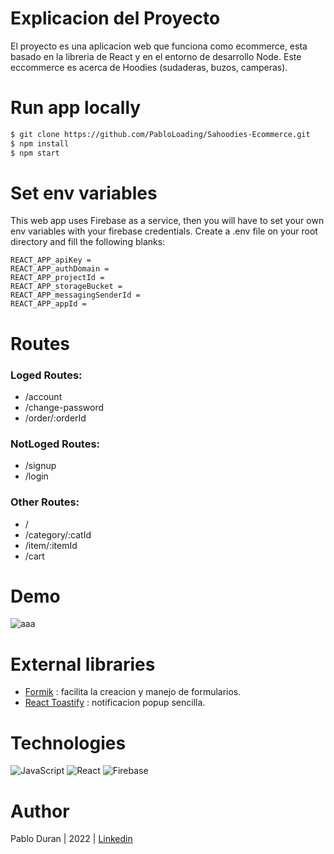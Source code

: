 # Explicacion del Proyecto
El proyecto es una aplicacion web que funciona como ecommerce, esta basado en la libreria de React y
en el entorno de desarrollo Node. Este eccommerce es acerca de Hoodies (sudaderas, buzos, camperas).

# Run app locally

```bash
$ git clone https://github.com/PabloLoading/Sahoodies-Ecommerce.git
$ npm install
$ npm start
```

# Set env variables
This web app uses Firebase as a service, then you will have to set your own env variables with your firebase 
credentials. Create a .env file on your root directory and fill the following blanks:
```
REACT_APP_apiKey =
REACT_APP_authDomain =
REACT_APP_projectId =
REACT_APP_storageBucket =
REACT_APP_messagingSenderId =
REACT_APP_appId =
```
# Routes

### Loged Routes:
- /account
- /change-password
- /order/:orderId

### NotLoged Routes:
- /signup
- /login

### Other Routes:
- /
- /category/:catId
- /item/:itemId
- /cart

 
# Demo
![aaa](https://user-images.githubusercontent.com/90655224/184688323-3c0e2222-2563-4fe1-b4ab-67d1641f03cd.gif)



# External libraries
-  [Formik](https://formik.org/) : facilita la creacion y manejo de formularios. 
- [React Toastify](https://fkhadra.github.io/react-toastify/introduction/) : notificacion popup sencilla. 

# Technologies

![JavaScript](https://img.shields.io/badge/javascript-%23323330.svg?style=for-the-badge&logo=javascript&logoColor=%23F7DF1E)
![React](https://img.shields.io/badge/react-%2320232a.svg?style=for-the-badge&logo=react&logoColor=%2361DAFB)
![Firebase](https://img.shields.io/badge/Firebase-039BE5?style=for-the-badge&logo=Firebase&logoColor=white)

# Author
Pablo Duran | 2022 | [Linkedin](https://www.linkedin.com/in/pablo-dur%C3%A1n-b07a11220/)
